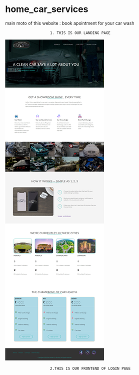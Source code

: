 # home_car_services
main moto of this website : book apointment for your car wash 

                        1. THIS IS OUR LANDING PAGE 
![alt text](https://github.com/Akshaysharma98/home_car_services/blob/master/homeCarServices_logo/home_car_services_frontpage.jpg)


                        2.THIS IS OUR FRONTEND OF LOGIN PAGE
